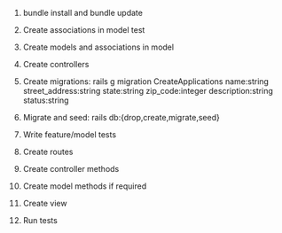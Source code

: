1. bundle install and bundle update

2. Create associations in model test

3. Create models and associations in model

4. Create controllers

5. Create migrations:
    rails g migration CreateApplications name:string street_address:string state:string zip_code:integer description:string status:string

6. Migrate and seed:
    rails db:{drop,create,migrate,seed}

7. Write feature/model tests

8. Create routes

9. Create controller methods

10. Create model methods if required

11. Create view

12. Run tests
